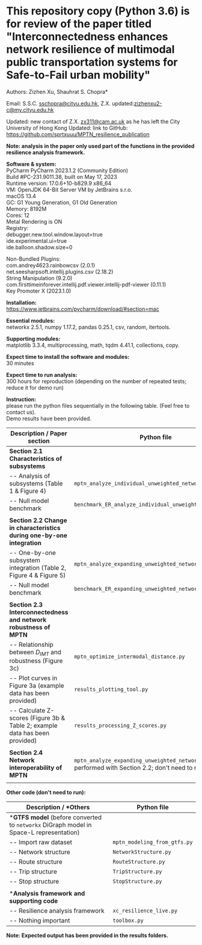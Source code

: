 # This repository copy (Python 3.6) is for review of the paper titled "Interconnectedness enhances network resilience of multimodal public transportation systems for Safe-to-Fail urban mobility"

Authors: Zizhen Xu, Shauhrat S. Chopra*

Email: S.S.C. <sschopra@cityu.edu.hk>, Z.X. updated:<zizhenxu2-c@my.cityu.edu.hk>

Updated: new contact of Z.X. <zx311@cam.ac.uk> as he has left the City University of Hong Kong
Updated: link to GitHub: https://github.com/sprtxuuu/MPTN_resilience_publication

**Note: analysis in the paper only used part of the functions in the provided resilience analysis framework.**

**Software & system:**\
PyCharm PyCharm 2023.1.2 (Community Edition)\
Build #PC-231.9011.38, built on May 17, 2023\
Runtime version: 17.0.6+10-b829.9 x86_64\
VM: OpenJDK 64-Bit Server VM by JetBrains s.r.o.\
macOS 13.4\
GC: G1 Young Generation, G1 Old Generation\
Memory: 8192M\
Cores: 12\
Metal Rendering is ON\
Registry:\
debugger.new.tool.window.layout=true\
ide.experimental.ui=true\
ide.balloon.shadow.size=0

Non-Bundled Plugins:\
com.andrey4623.rainbowcsv (2.0.1)\
net.seesharpsoft.intellij.plugins.csv (2.18.2)\
String Manipulation (9.2.0)\
com.firsttimeinforever.intellij.pdf.viewer.intellij-pdf-viewer (0.11.1)\
Key Promoter X (2023.1.0)

**Installation:**\
https://www.jetbrains.com/pycharm/download/#section=mac

**Essential modules:**\
networkx 2.5.1, numpy 1.17.2, pandas 0.25.1, csv, random, itertools.

**Supporting modules:**\
matplotlib 3.3.4, multiprocessing, math, tqdm 4.41.1, collections, copy.

**Expect time to install the software and modules:**\
30 minutes

**Expect time to run analysis:**\
300 hours for reproduction (depending on the number of repeated tests; reduce it for
demo run)

**Instruction:**\
please run the python files sequentially in the following table. (Feel free to contact us).\
Demo results have been provided.

| Description / Paper section                                                 | Python file                                                                                                   |  
|-----------------------------------------------------------------------------|---------------------------------------------------------------------------------------------------------------|
| **Section 2.1 Characteristics of subsystems**                               |                                                                                                               | 
| -- Analysis of subsystems (Table 1 & Figure 4)                              | `mptn_analyze_individual_unweighted_network.py`                                                               |         
| -- Null model benchmark                                                     | `benchmark_ER_analyze_individual_unweighted_network.py`                                                       |          
|                                                                             |                                                                                                               |
| **Section 2.2 Change in characteristics during one-by-one integration**     |                                                                                                               |              
| -- One-by-one subsystem integration (Table 2, Figure 4 & Figure 5)          | `mptn_analyze_expanding_unweighted_network.py`                                                                |  
| -- Null model benchmark                                                     | `benchmark_ER_expanding_unweighted_network.py`                                                                |           
|                                                                             |                                                                                                               |
| **Section 2.3 Interconnectedness and network robustness of MPTN**           |                                                                                                               |
| -- Relationship between $D_{IMT}$ and robustness (Figure 3c)                | `mptn_optimize_intermodal_distance.py`                                                                        |
| -- Plot curves in Figure 3a (example data has been provided)                | `results_plotting_tool.py`                                                                                    |
| -- Calculate Z-scores (Figure 3b & Table 2; example data has been provided) | `results_processing_Z_scores.py`                                                                              |
|                                                                             |                                                                                                               |
| **Section 2.4 Network interoperability of MPTN**                            | `mptn_analyze_expanding_unweighted_network.py` (analysis performed with Section 2.2; don't need to run again) |
|                                                                             |                                                                                                               |

**Other code (don't need to run):**

| Description / *Others                                                                    | Python file                  |  
|------------------------------------------------------------------------------------------|------------------------------|
| ***GTFS model** (before converted to `networkx` DiGraph model in Space-L representation) |                              |             
| -- Import raw dataset                                                                    | `mptn_modeling_from_gtfs.py` |          
| -- Network structure                                                                     | `NetworkStructure.py`        |                
| -- Route structure                                                                       | `RouteStructure.py`          |        
| -- Trip structure                                                                        | `TripStructure.py`           |
| -- Stop structure                                                                        | `StopStructure.py`           |                 
|                                                                                          |                              |
| ***Analysis framework and supporting code**                                              |                              |          
| -- Resilience analysis framework                                                         | `xc_resilience_live.py`      |               
| -- Nothing important                                                                     | `toolbox.py`                 |                  

**Note: Expected output has been provided in the results folders.**